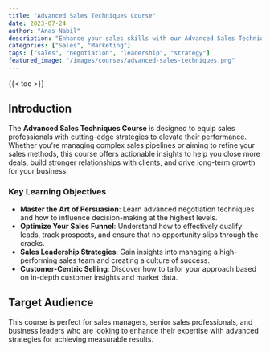 ```yaml
---
title: "Advanced Sales Techniques Course"
date: 2023-07-24
author: "Anas Nabil"
description: "Enhance your sales skills with our Advanced Sales Techniques course. Learn effective strategies to close deals, understand customer psychology, and boost your sales performance. This course is ideal for sales professionals looking to refine their techniques and achieve outstanding results."
categories: ["Sales", "Marketing"]
tags: ["sales", "negotiation", "leadership", "strategy"]
featured_image: "/images/courses/advanced-sales-techniques.png"
---
```


{{< toc >}}

## Introduction

The **Advanced Sales Techniques Course** is designed to equip sales professionals with cutting-edge strategies to elevate their performance. Whether you're managing complex sales pipelines or aiming to refine your sales methods, this course offers actionable insights to help you close more deals, build stronger relationships with clients, and drive long-term growth for your business.

### Key Learning Objectives

- **Master the Art of Persuasion**: Learn advanced negotiation techniques and how to influence decision-making at the highest levels.
- **Optimize Your Sales Funnel**: Understand how to effectively qualify leads, track prospects, and ensure that no opportunity slips through the cracks.
- **Sales Leadership Strategies**: Gain insights into managing a high-performing sales team and creating a culture of success.
- **Customer-Centric Selling**: Discover how to tailor your approach based on in-depth customer insights and market data.

## Target Audience

This course is perfect for sales managers, senior sales professionals, and business leaders who are looking to enhance their expertise with advanced strategies for achieving measurable results.